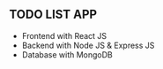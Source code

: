## TODO LIST APP

- Frontend with React JS
- Backend with Node JS & Express JS
- Database with MongoDB
